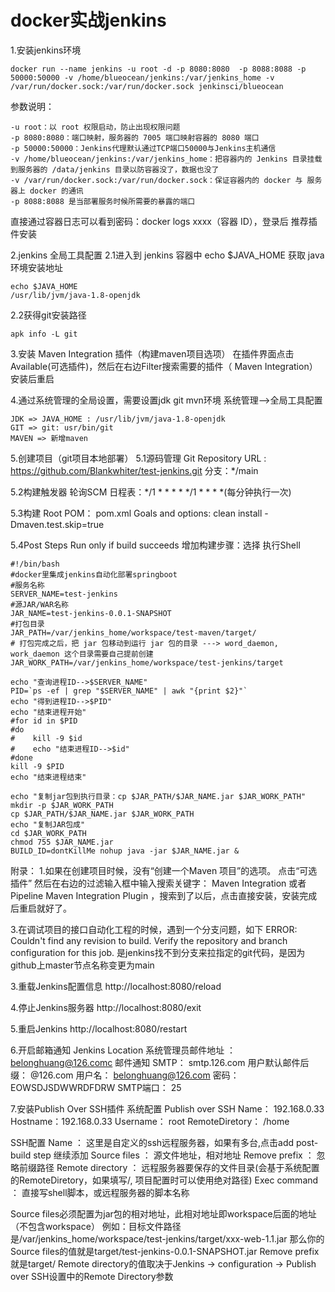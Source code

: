 # docker实战jenkins


1.安装jenkins环境
```
docker run --name jenkins -u root -d -p 8080:8080  -p 8088:8088 -p 50000:50000 -v /home/blueocean/jenkins:/var/jenkins_home -v /var/run/docker.sock:/var/run/docker.sock jenkinsci/blueocean

```
参数说明：
```
-u root：以 root 权限启动，防止出现权限问题
-p 8080:8080：端口映射，服务器的 7005 端口映射容器的 8080 端口
-p 50000:50000：Jenkins代理默认通过TCP端口50000与Jenkins主机通信
-v /home/blueocean/jenkins:/var/jenkins_home：把容器内的 Jenkins 目录挂载到服务器的 /data/jenkins 目录以防容器没了，数据也没了
-v /var/run/docker.sock:/var/run/docker.sock：保证容器内的 docker 与 服务器上 docker 的通讯
-p 8088:8088 是当部署服务时候所需要的暴露的端口
```

直接通过容器日志可以看到密码：docker logs xxxx（容器 ID），登录后 推荐插件安装
 
2.jenkins 全局工具配置
2.1进入到 jenkins 容器中 echo $JAVA_HOME 获取 java 环境安装地址
```
echo $JAVA_HOME
/usr/lib/jvm/java-1.8-openjdk
```
2.2获得git安装路径
```
apk info -L git
```
 

3.安装 Maven Integration 插件（构建maven项目选项）
在插件界面点击Available(可选插件)，然后在右边Filter搜索需要的插件（ Maven Integration）
安装后重启


4.通过系统管理的全局设置，需要设置jdk git mvn环境
系统管理–>全局工具配置
```
JDK => JAVA_HOME : /usr/lib/jvm/java-1.8-openjdk
GIT => git: usr/bin/git
MAVEN => 新增maven
```


5.创建项目（git项目本地部署）
5.1源码管理
Git Repository URL : https://github.com/Blankwhiter/test-jenkins.git
分支：*/main

5.2构建触发器
轮询SCM
日程表：*/1 * * * *
*/1 * * * *(每分钟执行一次)


5.3构建
Root POM： pom.xml
Goals and options: clean install -Dmaven.test.skip=true

5.4Post Steps
Run only if build succeeds
增加构建步骤：选择 执行Shell

```
#!/bin/bash
#docker里集成jenkins自动化部署springboot
#服务名称
SERVER_NAME=test-jenkins
#源JAR/WAR名称
JAR_NAME=test-jenkins-0.0.1-SNAPSHOT
#打包目录
JAR_PATH=/var/jenkins_home/workspace/test-maven/target/
# 打包完成之后，把 jar 包移动到运行 jar 包的目录 ---> word_daemon, work_daemon 这个目录需要自己提前创建
JAR_WORK_PATH=/var/jenkins_home/workspace/test-jenkins/target

echo "查询进程ID-->$SERVER_NAME"
PID=`ps -ef | grep "$SERVER_NAME" | awk "{print $2}"`
echo "得到进程ID-->$PID"
echo "结束进程开始"
#for id in $PID
#do
#    kill -9 $id
#    echo "结束进程ID-->$id"
#done
kill -9 $PID
echo "结束进程结束"

echo "复制jar包到执行目录：cp $JAR_PATH/$JAR_NAME.jar $JAR_WORK_PATH"
mkdir -p $JAR_WORK_PATH
cp $JAR_PATH/$JAR_NAME.jar $JAR_WORK_PATH
echo "复制JAR包成"
cd $JAR_WORK_PATH
chmod 755 $JAR_NAME.jar
BUILD_ID=dontKillMe nohup java -jar $JAR_NAME.jar &
```



附录：
1.如果在创建项目时候，没有“创建一个Maven 项目”的选项。
 点击“可选插件”  然后在右边的过滤输入框中输入搜索关键字： Maven Integration  或者 Pipeline Maven Integration Plugin ，搜索到了以后，点击直接安装，安装完成后重启就好了。

3.在调试项目的接口自动化工程的时候，遇到一个分支问题，如下
ERROR: Couldn't find any revision to build. Verify the repository and branch configuration for this job.
是jenkins找不到分支来拉指定的git代码，是因为github上master节点名称变更为main

3.重载Jenkins配置信息
http://localhost:8080/reload

4.停止Jenkins服务器
http://localhost:8080/exit

5.重启Jenkins
http://localhost:8080/restart


6.开启邮箱通知
Jenkins Location
   系统管理员邮件地址 ： belonghuang@126.comc
邮件通知
  SMTP： smtp.126.com
  用户默认邮件后缀： @126.com
  用户名： belonghuang@126.com
  密码： EOWSDJSDWWRDFDRW
  SMTP端口： 25


7.安装Publish Over SSH插件
系统配置
  Publish over SSH
   Name： 192.168.0.33
   Hostname：192.168.0.33
   Username： root
   RemoteDiretory： /home

SSH配置
Name ： 这里是自定义的ssh远程服务器，如果有多台,点击add post-build step 继续添加
Source files ： 源文件地址，相对地址
Remove prefix ： 忽略前缀路径
Remote directory ： 远程服务器要保存的文件目录(会基于系统配置的RemoteDiretory，如果填写/, 项目配置时可以使用绝对路径)
Exec command ： 直接写shell脚本，或远程服务器的脚本名称

Source files必须配置为jar包的相对地址，此相对地址即workspace后面的地址（不包含workspace）
例如：目标文件路径是/var/jenkins_home/workspace/test-jenkins/target/xxx-web-1.1.jar
那么你的
Source files的值就是target/test-jenkins-0.0.1-SNAPSHOT.jar
Remove prefix就是target/
Remote directory的值取决于Jenkins -> configuration -> Publish over SSH设置中的Remote Directory参数

